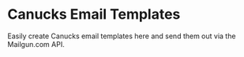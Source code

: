 # Canucks Email Templates
Easily create Canucks email templates here and send them out via the Mailgun.com API.
